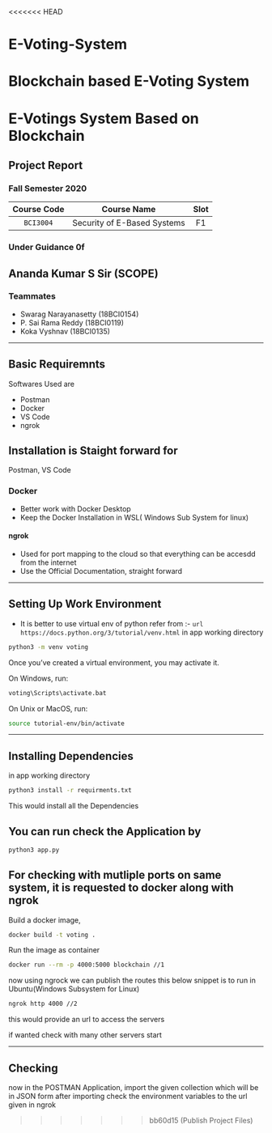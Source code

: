 <<<<<<< HEAD
# E-Voting-System
Blockchain based E-Voting System
=======
# E-Votings System Based on Blockchain

## Project Report

### Fall Semester 2020

| Course Code |         Course Name         | Slot |
|:-----------:|:---------------------------:|:----:|
|  `BCI3004`  | Security of E-Based Systems |  F1  |

### Under Guidance 0f

## Ananda Kumar S Sir (SCOPE) 

### Teammates

- Swarag Narayanasetty (18BCI0154)
- P. Sai Rama Reddy (18BCI0119)
- Koka Vyshnav (18BCI0135)

---

## Basic Requiremnts

Softwares Used are

- Postman
- Docker
- VS Code
- ngrok

## Installation is Staight forward for

Postman, VS Code

### Docker

- Better work with Docker Desktop
- Keep the Docker Installation in WSL( Windows Sub System for linux)

#### ngrok

- Used for port mapping to the cloud so that everything can be accesdd from the internet
- Use the Official Documentation, straight forward

---

## Setting Up Work Environment

- It is better to use virtual env of python
  refer from :- ```url https://docs.python.org/3/tutorial/venv.html```
  in app working directory

```bash
python3 -m venv voting
```

Once you’ve created a virtual environment, you may activate it.

On Windows, run:

```bash
voting\Scripts\activate.bat
```

On Unix or MacOS, run:

```bash
source tutorial-env/bin/activate
```

---

## Installing Dependencies

in app working directory

```bash
python3 install -r requirments.txt
```

This would install all the Dependencies

## You can run check the Application by

```bash
python3 app.py
```

## For checking with mutliple ports on same system, it is requested to docker along with ngrok

Build a docker image,

```bash
docker build -t voting .
```

Run the image as container

```bash
docker run --rm -p 4000:5000 blockchain //1
```

now using ngrock we can publish the routes
this below snippet is to run in Ubuntu(Windows Subsystem for Linux)

```bash
ngrok http 4000 //2
```

this would provide an url to access the servers

if wanted check with many other servers start

---

## Checking

now in the POSTMAN Application, import the given collection which will be in JSON form
after importing check the environment variables to the url given in ngrok
>>>>>>> bb60d15 (Publish Project Files)
